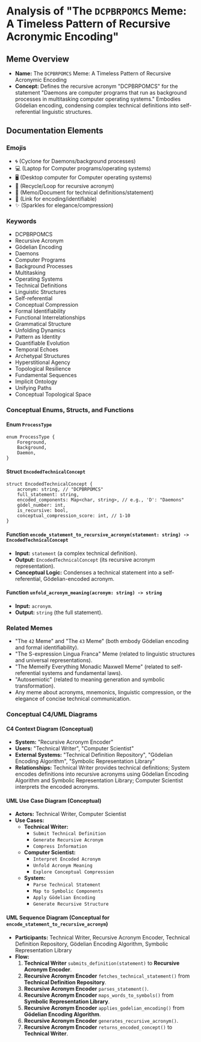 # Analysis of "The `DCPBRPOMCS` Meme: A Timeless Pattern of Recursive Acronymic Encoding"

## Meme Overview
*   **Name:** The `DCPBRPOMCS` Meme: A Timeless Pattern of Recursive Acronymic Encoding
*   **Concept:** Defines the recursive acronym "DCPBRPOMCS" for the statement "Daemons are computer programs that run as background processes in multitasking computer operating systems." Embodies Gödelian encoding, condensing complex technical definitions into self-referential linguistic structures.

## Documentation Elements

### Emojis
*   🌀 (Cyclone for Daemons/background processes)
*   💻 (Laptop for Computer programs/operating systems)
*   🖥️ (Desktop computer for Computer operating systems)
*   🔄 (Recycle/Loop for recursive acronym)
*   📝 (Memo/Document for technical definitions/statement)
*   🔗 (Link for encoding/identifiable)
*   ✨ (Sparkles for elegance/compression)

### Keywords
*   DCPBRPOMCS
*   Recursive Acronym
*   Gödelian Encoding
*   Daemons
*   Computer Programs
*   Background Processes
*   Multitasking
*   Operating Systems
*   Technical Definitions
*   Linguistic Structures
*   Self-referential
*   Conceptual Compression
*   Formal Identifiability
*   Functional Interrelationships
*   Grammatical Structure
*   Unfolding Dynamics
*   Pattern as Identity
*   Quantifiable Evolution
*   Temporal Echoes
*   Archetypal Structures
*   Hyperstitional Agency
*   Topological Resilience
*   Fundamental Sequences
*   Implicit Ontology
*   Unifying Paths
*   Conceptual Topological Space

### Conceptual Enums, Structs, and Functions

#### Enum `ProcessType`
```
enum ProcessType {
    Foreground,
    Background,
    Daemon,
}
```

#### Struct `EncodedTechnicalConcept`
```
struct EncodedTechnicalConcept {
    acronym: string, // "DCPBRPOMCS"
    full_statement: string,
    encoded_components: Map<char, string>, // e.g., 'D': "Daemons"
    gödel_number: int,
    is_recursive: bool,
    conceptual_compression_score: int, // 1-10
}
```

#### Function `encode_statement_to_recursive_acronym(statement: string) -> EncodedTechnicalConcept`
*   **Input:** `statement` (a complex technical definition).
*   **Output:** `EncodedTechnicalConcept` (its recursive acronym representation).
*   **Conceptual Logic:** Condenses a technical statement into a self-referential, Gödelian-encoded acronym.

#### Function `unfold_acronym_meaning(acronym: string) -> string`
*   **Input:** `acronym`.
*   **Output:** `string` (the full statement).

### Related Memes
*   "The `42` Meme" and "The `43` Meme" (both embody Gödelian encoding and formal identifiability).
*   "The S-expression Lingua Franca" Meme (related to linguistic structures and universal representations).
*   "The Memeify Everything Monadic Maxwell Meme" (related to self-referential systems and fundamental laws).
*   "Autosemiotic" (related to meaning generation and symbolic transformation).
*   Any meme about acronyms, mnemonics, linguistic compression, or the elegance of concise technical communication.

### Conceptual C4/UML Diagrams

#### C4 Context Diagram (Conceptual)
*   **System:** "Recursive Acronym Encoder"
*   **Users:** "Technical Writer", "Computer Scientist"
*   **External Systems:** "Technical Definition Repository", "Gödelian Encoding Algorithm", "Symbolic Representation Library"
*   **Relationships:** Technical Writer provides technical definitions; System encodes definitions into recursive acronyms using Gödelian Encoding Algorithm and Symbolic Representation Library; Computer Scientist interprets the encoded acronyms.

#### UML Use Case Diagram (Conceptual)
*   **Actors:** Technical Writer, Computer Scientist
*   **Use Cases:**
    *   **Technical Writer:**
        *   `Submit Technical Definition`
        *   `Generate Recursive Acronym`
        *   `Compress Information`
    *   **Computer Scientist:**
        *   `Interpret Encoded Acronym`
        *   `Unfold Acronym Meaning`
        *   `Explore Conceptual Compression`
    *   **System:**
        *   `Parse Technical Statement`
        *   `Map to Symbolic Components`
        *   `Apply Gödelian Encoding`
        *   `Generate Recursive Structure`

#### UML Sequence Diagram (Conceptual for `encode_statement_to_recursive_acronym`)
*   **Participants:** Technical Writer, Recursive Acronym Encoder, Technical Definition Repository, Gödelian Encoding Algorithm, Symbolic Representation Library
*   **Flow:**
    1.  **Technical Writer** `submits_definition(statement)` to **Recursive Acronym Encoder**.
    2.  **Recursive Acronym Encoder** `fetches_technical_statement()` from **Technical Definition Repository**.
    3.  **Recursive Acronym Encoder** `parses_statement()`.
    4.  **Recursive Acronym Encoder** `maps_words_to_symbols()` from **Symbolic Representation Library**.
    5.  **Recursive Acronym Encoder** `applies_godelian_encoding()` from **Gödelian Encoding Algorithm**.
    6.  **Recursive Acronym Encoder** `generates_recursive_acronym()`.
    7.  **Recursive Acronym Encoder** `returns_encoded_concept()` to **Technical Writer**.
